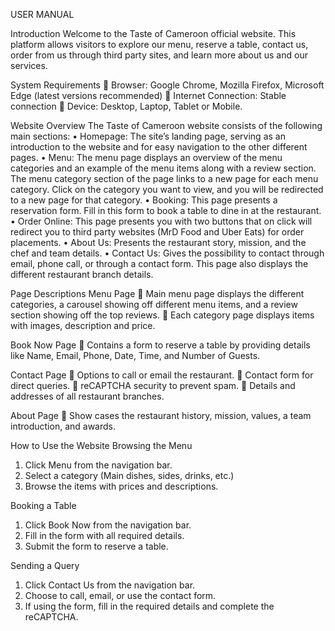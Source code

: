 USER MANUAL

Introduction
Welcome to the Taste of Cameroon official website. This platform allows visitors to explore our menu, reserve a table, contact us, order from us through third party sites, and learn more about us and our services.

System Requirements
	Browser: Google Chrome, Mozilla Firefox, Microsoft Edge (latest versions recommended)
	Internet Connection: Stable connection
	Device: Desktop, Laptop, Tablet or Mobile.

Website Overview
The Taste of Cameroon website consists of the following main sections:
•	Homepage: The site’s landing page, serving as an introduction to the website and for easy navigation to the other different pages.
•	Menu: The menu page displays an overview of the menu categories and an example of the menu items along with a review section. The menu category section of the page links to a new page for each menu category. Click on the category you want to view, and you will be redirected to a new page for that category.
•	Booking: This page presents a reservation form. Fill in this form to book a table to dine in at the restaurant.
•	Order Online: This page presents you with two buttons that on click will redirect you to third party websites (MrD Food and Uber Eats) for order placements.
•	About Us: Presents the restaurant story, mission, and the chef and team details.
•	Contact Us: Gives the possibility to contact through email, phone call, or through a contact form. This page also displays the different restaurant branch details.

Page Descriptions
Menu Page
	Main menu page displays the different categories, a carousel showing off different menu items, and a review section showing off the top reviews.
	Each category page displays items with images, description and price.

Book Now Page
	Contains a form to reserve a table by providing details like Name, Email, Phone, Date, Time, and Number of Guests.

Contact Page
	Options to call or email the restaurant.
	Contact form for direct queries.
	reCAPTCHA security to prevent spam.
	Details and addresses of all restaurant branches.

About Page
	Show cases the restaurant history, mission, values, a team introduction, and awards.

How to Use the Website
Browsing the Menu
1.	Click Menu from the navigation bar.
2.	Select a category (Main dishes, sides, drinks, etc.)
3.	Browse the items with prices and descriptions.

Booking a Table
1.	Click Book Now from the navigation bar.
2.	Fill in the form with all required details.
3.	Submit the form to reserve a table.

Sending a Query
1.	Click Contact Us from the navigation bar.
2.	Choose to call, email, or use the contact form.
3.	If using the form, fill in the required details and complete the reCAPTCHA.
